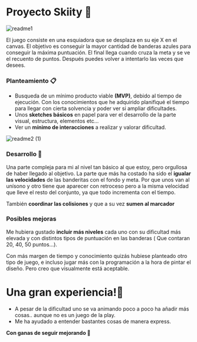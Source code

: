 # Proyecto Skiity 🚀
![readme1](https://user-images.githubusercontent.com/46005400/55588892-41c4b280-572f-11e9-963f-74dc2472b6ea.png)

El juego consiste en una esquiadora que se desplaza en su eje X en el canvas. El objetivo es conseguir la mayor cantidad de banderas azules para conseguir la máxima puntuación. El final llega cuando cruza la meta y se ve el recuento de puntos. Después puedes volver a intentarlo las veces que desees. 

### Planteamiento 📋
  - Busqueda de un mínimo producto viable **(MVP)**, debido al tiempo de ejecución. Con los conocimientos que he adquirido planifiqué el tiempo para llegar con cierta solvencia y poder ver si ampliar dificultades.
  - Unos **sketches básicos** en papel para ver el desarrollo de la parte visual, estructura, elementos etc... 
  - Ver un **mínimo de interacciones** a realizar y valorar dificultad.
  
![readme2 (1)](https://user-images.githubusercontent.com/46005400/55589152-dc24f600-572f-11e9-848b-1b79ef1a310c.png)

### Desarrollo 🔧

Una parte compleja para mi al nivel tan básico al que estoy, pero orgullosa de haber llegado al objetivo.
La parte que más ha costado ha sido el **igualar las velocidades** de las banderitas con el fondo y meta. Por que unos van al unísono y otro tiene que aparecer con retroceso pero a la misma velocidad que lleve el resto del conjunto, ya que todo incrementa con el tiempo.

También **coordinar las colisiones** y que a su vez **sumen al marcador**

### Posibles mejoras
Me hubiera gustado **incluir más niveles** cada uno con su dificultad más elevada y con distintos tipos de puntuación en las banderas ( Que contaran 20, 40, 50 puntos...).

Con más margen de tiempo y conocimiento quizás hubiese planteado otro tipo de juego, e incluso jugar más con la programación a la hora de pintar el diseño. Pero creo que visualmente está aceptable.
 

# Una gran experiencia!🎁

  - A pesar de la dificultad uno se va animando poco a poco ha añadir más cosas.. aunque no es un juego de la play.
  - Me ha ayudado a entender bastantes cosas de manera express.



**Con ganas de seguir mejorando 📖**

